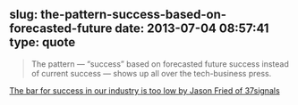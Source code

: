 slug: the-pattern-success-based-on-forecasted-future
date: 2013-07-04 08:57:41
type: quote
---

> The pattern — “success” based on forecasted future success instead of current success — shows up all over the tech-business press.

[The bar for success in our industry is too low by Jason Fried of 37signals](http://37signals.com/svn/posts/1890-the-bar-for-success-in-our-industry-is-too-low?utm_medium=email&utm_campaign=Incoming+Transmission+06&utm_content=Incoming+Transmission+06+CID_f318fed07cf17a1231be6db4c02271f5)
